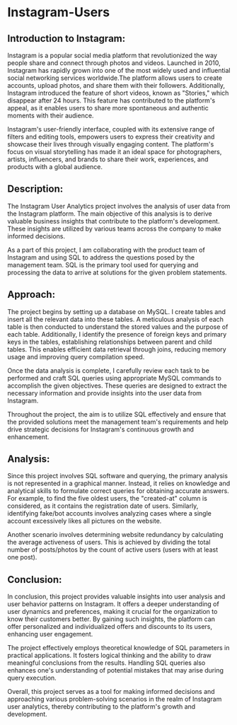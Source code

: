 # Instagram-Users


## Introduction to Instagram:

Instagram is a popular social media platform that revolutionized the way people share and connect through photos and videos. Launched in 2010, Instagram has rapidly grown into one of the most widely used and influential social networking services worldwide.The platform allows users to create accounts, upload photos, and share them with their followers. Additionally, Instagram introduced the feature of short videos, known as "Stories," which disappear after 24 hours. This feature has contributed to the platform's appeal, as it enables users to share more spontaneous and authentic moments with their audience.

Instagram's user-friendly interface, coupled with its extensive range of filters and editing tools, empowers users to express their creativity and showcase their lives through visually engaging content. The platform's focus on visual storytelling has made it an ideal space for photographers, artists, influencers, and brands to share their work, experiences, and products with a global audience.




## Description:


The Instagram User Analytics project involves the analysis of user data from the Instagram platform. The main objective of this analysis is to derive valuable business insights that contribute to the platform's development. These insights are utilized by various teams across the company to make informed decisions.

As a part of this project, I am collaborating with the product team of Instagram and using SQL to address the questions posed by the management team. SQL is the primary tool used for querying and processing the data to arrive at solutions for the given problem statements.



## Approach:



The project begins by setting up a database on MySQL. I create tables and insert all the relevant data into these tables. A meticulous analysis of each table is then conducted to understand the stored values and the purpose of each table. Additionally, I identify the presence of foreign keys and primary keys in the tables, establishing relationships between parent and child tables. This enables efficient data retrieval through joins, reducing memory usage and improving query compilation speed.

Once the data analysis is complete, I carefully review each task to be performed and craft SQL queries using appropriate MySQL commands to accomplish the given objectives. These queries are designed to extract the necessary information and provide insights into the user data from Instagram.

Throughout the project, the aim is to utilize SQL effectively and ensure that the provided solutions meet the management team's requirements and help drive strategic decisions for Instagram's continuous growth and enhancement.



## Analysis:

Since this project involves SQL software and querying, the primary analysis is not represented in a graphical manner. Instead, it relies on knowledge and analytical skills to formulate correct queries for obtaining accurate answers. For example, to find the five oldest users, the "created-at" column is considered, as it contains the registration date of users. Similarly, identifying fake/bot accounts involves analyzing cases where a single account excessively likes all pictures on the website.

Another scenario involves determining website redundancy by calculating the average activeness of users. This is achieved by dividing the total number of posts/photos by the count of active users (users with at least one post).

## Conclusion:

In conclusion, this project provides valuable insights into user analysis and user behavior patterns on Instagram. It offers a deeper understanding of user dynamics and preferences, making it crucial for the organization to know their customers better. By gaining such insights, the platform can offer personalized and individualized offers and discounts to its users, enhancing user engagement.

The project effectively employs theoretical knowledge of SQL parameters in practical applications. It fosters logical thinking and the ability to draw meaningful conclusions from the results. Handling SQL queries also enhances one's understanding of potential mistakes that may arise during query execution.

Overall, this project serves as a tool for making informed decisions and approaching various problem-solving scenarios in the realm of Instagram user analytics, thereby contributing to the platform's growth and development.


